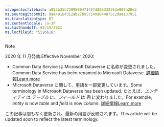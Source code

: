```yaml
---
ms.openlocfilehash: a953b35b7299500471457d826332563e007a28e3
ms.sourcegitcommit: bae40184312ab27b95c140a044875c2daea37951
ms.translationtype: HT
ms.contentlocale: ja-JP
ms.lasthandoff: 03/15/2021
ms.locfileid: "5595616"
---
```

> [!NOTE]
> <span data-ttu-id="9e65b-101">2020 年 11 月発効:</span><span class="sxs-lookup"><span data-stu-id="9e65b-101">Effective November 2020:</span></span>
> - <span data-ttu-id="9e65b-102">Common Data Service は Microsoft Dataverse に名称が変更されました。</span><span class="sxs-lookup"><span data-stu-id="9e65b-102">Common Data Service has been renamed to Microsoft Dataverse.</span></span> [<span data-ttu-id="9e65b-103">詳細情報</span><span class="sxs-lookup"><span data-stu-id="9e65b-103">Learn more</span></span>](https://aka.ms/PAuAppBlog)
> - <span data-ttu-id="9e65b-104">Microsoft Dataverse に関して、用語を一部変更しています。</span><span class="sxs-lookup"><span data-stu-id="9e65b-104">Some terminology in Microsoft Dataverse has been updated.</span></span> <span data-ttu-id="9e65b-105">たとえば、*エンティティ* は *テーブル* に、*フィールド* は *列* に変わりました。</span><span class="sxs-lookup"><span data-stu-id="9e65b-105">For example, *entity* is now *table* and *field* is now *column*.</span></span> [<span data-ttu-id="9e65b-106">詳細情報</span><span class="sxs-lookup"><span data-stu-id="9e65b-106">Learn more</span></span>](/powerapps/maker/data-platform/data-platform-intro)
>
> <span data-ttu-id="9e65b-107">この記事は間もなく更新され、最新の用語が反映されます。</span><span class="sxs-lookup"><span data-stu-id="9e65b-107">This article will be updated soon to reflect the latest terminology.</span></span>